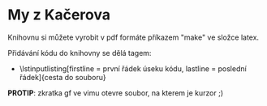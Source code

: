 # My z Kačerova
Knihovnu si můžete vyrobit v pdf formáte příkazem "make" ve složce latex.

Přidávání kódu do knihovny se dělá tagem:

  * \\lstinputlisting[firstline = první řádek úseku kódu, lastline = poslední řádek]{cesta do souboru}

__PROTIP__: zkratka gf ve vimu otevre soubor, na kterem je kurzor ;)
